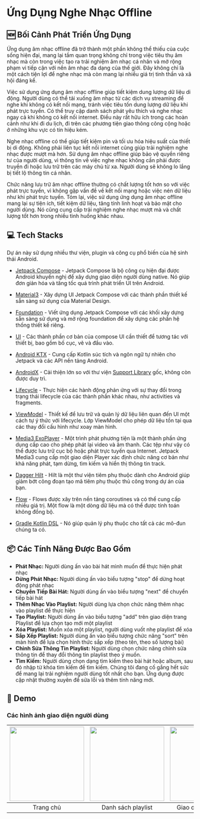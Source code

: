 # Ứng Dụng Nghe Nhạc Offline

## 🆕 Bối Cảnh Phát Triển Ứng Dụng

Ứng dụng âm nhạc offline đã trở thành một phần không thể thiếu của cuộc sống hiện đại, mang lại tầm quan trọng không chỉ trong việc tiêu thụ âm nhạc mà còn trong việc tạo ra trải nghiệm âm nhạc cá nhân và mở rộng phạm vi tiếp cận với nền âm nhạc đa dạng của thế giới. Đây không chỉ là một cách tiện lợi để nghe nhạc mà còn mang lại nhiều giá trị tinh thần và xã hội đáng kể.

Việc sử dụng ứng dụng âm nhạc offline giúp tiết kiệm dung lượng dữ liệu di động. Người dùng có thể tải xuống âm nhạc từ các dịch vụ streaming để nghe khi không có kết nối mạng, tránh việc tiêu tốn dung lượng dữ liệu khi phát trực tuyến. Có thể truy cập danh sách phát yêu thích và nghe nhạc ngay cả khi không có kết nối internet. Điều này rất hữu ích trong các hoàn cảnh như khi đi du lịch, đi trên các phương tiện giao thông công cộng hoặc ở những khu vực có tín hiệu kém.

Nghe nhạc offline có thể giúp tiết kiệm pin và tối ưu hóa hiệu suất của thiết bị di động. Không phải liên tục kết nối internet cũng giúp trải nghiệm nghe nhạc được mượt mà hơn. Sử dụng âm nhạc offline giúp bảo vệ quyền riêng tư của người dùng, vì thông tin về việc nghe nhạc không cần phải được truyền đi hoặc lưu trữ trên các máy chủ từ xa. Người dùng sẽ không lo lắng bị tiết lộ thông tin cá nhân.

Chức năng lưu trữ âm nhạc offline thường có chất lượng tốt hơn so với việc phát trực tuyến, vì không gặp vấn đề về kết nối mạng hoặc việc nén dữ liệu như khi phát trực tuyến. Tóm lại, việc sử dụng ứng dụng âm nhạc offline mang lại sự tiện ích, tiết kiệm dữ liệu, tăng tính linh hoạt và bảo mật cho người dùng. Nó cũng cung cấp trải nghiệm nghe nhạc mượt mà và chất lượng tốt hơn trong nhiều tình huống khác nhau.

## 💻 Tech Stacks

Dự án này sử dụng nhiều thư viện, plugin và công cụ phổ biến của hệ sinh thái Android.

- [Jetpack Compose](https://developer.android.com/jetpack/compose) - Jetpack Compose là bộ công cụ hiện đại được Android khuyến nghị để xây dựng giao diện người dùng native. Nó giúp đơn giản hóa và tăng tốc quá trình phát triển UI trên Android.

- [Material3](https://developer.android.com/jetpack/androidx/releases/compose-material3) - Xây dựng UI Jetpack Compose với các thành phần thiết kế sẵn sàng sử dụng của Material Design.

- [Foundation](https://developer.android.com/jetpack/androidx/releases/compose-foundation) - Viết ứng dụng Jetpack Compose với các khối xây dựng sẵn sàng sử dụng và mở rộng foundation để xây dựng các phần hệ thống thiết kế riêng.

- [UI](https://developer.android.com/jetpack/androidx/releases/compose-ui) - Các thành phần cơ bản của compose UI cần thiết để tương tác với thiết bị, bao gồm bố cục, vẽ và đầu vào.

- [Android KTX](https://developer.android.com/kotlin/ktx.html) - Cung cấp Kotlin súc tích và ngôn ngữ tự nhiên cho Jetpack và các API nền tảng Android.

- [AndroidX](https://developer.android.com/jetpack/androidx) - Cải thiện lớn so với thư viện [Support Library](https://developer.android.com/topic/libraries/support-library/index) gốc, không còn được duy trì.

- [Lifecycle](https://developer.android.com/topic/libraries/architecture/lifecycle) - Thực hiện các hành động phản ứng với sự thay đổi trong trạng thái lifecycle của các thành phần khác nhau, như activities và fragments.

- [ViewModel](https://developer.android.com/topic/libraries/architecture/viewmodel) - Thiết kế để lưu trữ và quản lý dữ liệu liên quan đến UI một cách tự ý thức với lifecycle. Lớp ViewModel cho phép dữ liệu tồn tại qua các thay đổi cấu hình như xoay màn hình.

- [Media3 ExoPlayer](https://developer.android.com/guide/topics/media/exoplayer) - Một trình phát phương tiện là một thành phần ứng dụng cấp cao cho phép phát lại video và âm thanh. Các tệp như vậy có thể được lưu trữ cục bộ hoặc phát trực tuyến qua Internet. Jetpack Media3 cung cấp một giao diện Player xác định chức năng cơ bản như khả năng phát, tạm dừng, tìm kiếm và hiển thị thông tin track.

- [Dagger Hilt](https://dagger.dev/hilt/) - Hilt là một thư viện tiêm phụ thuộc dành cho Android giúp giảm bớt công đoạn tạo mã tiêm phụ thuộc thủ công trong dự án của bạn.

- [Flow](https://developer.android.com/kotlin/flow) - Flows được xây trên nền tảng coroutines và có thể cung cấp nhiều giá trị. Một flow là một dòng dữ liệu mà có thể được tính toán không đồng bộ.

- [Gradle Kotlin DSL](https://gradle.org/kotlin/) - Nó giúp quản lý phụ thuộc cho tất cả các mô-đun chúng ta có.
## 📦 Các Tính Năng Được Bao Gồm
-  **Phát Nhạc:** Người dùng ấn vào bài hát mình muốn để thực hiện phát nhạc
-  **Dừng Phát Nhạc:** Người dùng ấn vào biểu tượng "stop" để dừng hoạt động phát nhạc
-  **Chuyển Tiếp Bài Hát:** Người dùng ấn vào biểu tượng "next" để chuyển tiếp bài hát
-  **Thêm Nhạc Vào Playlist:** Người dùng lựa chọn chức năng thêm nhạc vào playlist để thực hiện 
-  **Tạo Playlist:** Người dùng ấn vào biểu tượng "add" trên giao diện trang Playlist để lựa chọn tạo mới một playlist
-  **Xóa Playlist:** Muốn xóa một playlist, người dùng vuốt nhẹ playlist để xóa
-  **Sắp Xếp Playlist:** Người dùng ấn vào biểu tượng chức năng "sort" trên màn hình để lựa chọn hình thức sắp xếp (theo tên, theo số lượng bài)
-  **Chỉnh Sửa Thông Tin Playlist:** Người dùng chọn chức năng chỉnh sửa thông tin để thay đổi thông tin playlist theo ý muốn.
-  **Tìm Kiếm:** Người dùng chọn dạng tìm kiếm theo bài hát hoặc album, sau đó nhập từ khóa tìm kiếm để tìm kiếm.
Chúng tôi đang cố gắng hết sức để mang lại trải nghiệm người dùng tốt nhất cho bạn. Ứng dụng được cập nhật thường xuyên để sửa lỗi và thêm tính năng mới.
## 📱 Demo
### Các hình ảnh giao diện người dùng
| <img src="https://i.imgur.com/vjCRITk.png" width="200"/>| <img src="https://i.imgur.com/Cg733Qj.png" width="200"/>| <img src="https://i.imgur.com/DmGaHpy.png" width="200"/>| <img src="https://i.imgur.com/XIrNQ0y.png" width="200"/>| <img src="https://i.imgur.com/had8qyJ.png" width="200"/>|
|:---:|:---:|:---:|:---:|:---:|
| Trang chủ | Danh sách playlist | Giao diện phát bài hát | Màn hình search bài hát | Màn hình search playlist |
